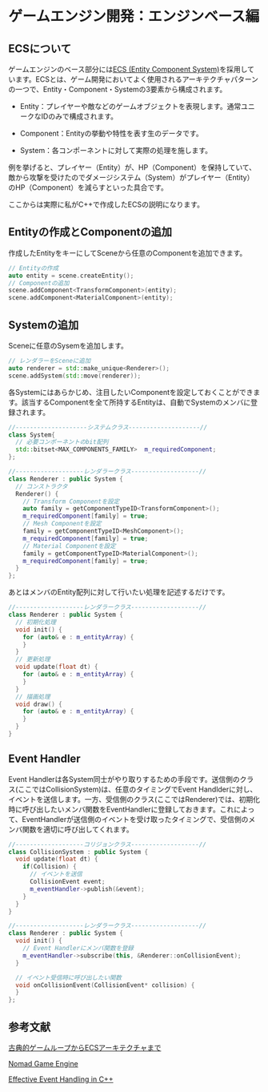 # ゲームエンジン開発：エンジンベース編
## ECSについて
ゲームエンジンのベース部分には[ECS (Entity Component System)](https://en.wikipedia.org/wiki/Entity_component_system)を採用しています。ECSとは、ゲーム開発においてよく使用されるアーキテクチャパターンの一つで、Entity・Component・Systemの3要素から構成されます。

- Entity：プレイヤーや敵などのゲームオブジェクトを表現します。通常ユニークなIDのみで構成されます。

- Component：Entityの挙動や特性を表す生のデータです。

- System：各コンポーネントに対して実際の処理を施します。

例を挙げると、プレイヤー（Entity）が、HP（Component）を保持していて、敵から攻撃を受けたのでダメージシステム（System）がプレイヤー（Entity）のHP（Component）を減らすといった具合です。

ここからは実際に私がC++で作成したECSの説明になります。


## Entityの作成とComponentの追加
作成したEntityをキーにしてSceneから任意のComponentを追加できます。
```C++
// Entityの作成
auto entity = scene.createEntity();
// Componentの追加
scene.addComponent<TransformComponent>(entity);
scene.addComponent<MaterialComponent>(entity);
```


## Systemの追加
Sceneに任意のSysemを追加します。
```C++
// レンダラーをSceneに追加
auto renderer = std::make_unique<Renderer>();
scene.addSystem(std::move(renderer));
```
各Systemにはあらかじめ、注目したいComponentを設定しておくことができます。該当するComponentを全て所持するEntityは、自動でSystemのメンバに登録されます。

```C++
//--------------------システムクラス--------------------//
class System{
  // 必要コンポーネントのbit配列
  std::bitset<MAX_COMPONENTS_FAMILY>  m_requiredComponent;
};

//-------------------レンダラークラス-------------------//
class Renderer : public System {
  // コンストラクタ
  Renderer() {
    // Transform Componentを設定
    auto family = getComponentTypeID<TransformComponent>();
    m_requiredComponent[family] = true;
    // Mesh Componentを設定
    family = getComponentTypeID<MeshComponent>();
    m_requiredComponent[family] = true;
    // Material Componentを設定
    family = getComponentTypeID<MaterialComponent>();
    m_requiredComponent[family] = true;
  }
};
```

あとはメンバのEntity配列に対して行いたい処理を記述するだけです。

```C++
//-------------------レンダラークラス-------------------//
class Renderer : public System {
  // 初期化処理
  void init() {
    for (auto& e : m_entityArray) {
    }
  }
  // 更新処理
  void update(float dt) {
    for (auto& e : m_entityArray) {
    }
  }
  // 描画処理
  void draw() {
    for (auto& e : m_entityArray) {
    }
  }
}
```


## Event Handler
Event Handlerは各System同士がやり取りするための手段です。送信側のクラス(ここではCollisionSystem)は、任意のタイミングでEvent Handlderに対し、イベントを送信します。一方、受信側のクラス(ここではRenderer)では、初期化時に呼び出したいメンバ関数をEventHandlerに登録しておきます。これによって、EventHandlerが送信側のイベントを受け取ったタイミングで、受信側のメンバ関数を適切に呼び出してくれます。

```C++
//-------------------コリジョンクラス-------------------//
class CollisionSystem : public System {
  void update(float dt) {
    if(Collision) {
      // イベントを送信
      CollisionEvent event;
      m_eventHandler->publish(&event);
    }
  }
}

//-------------------レンダラークラス-------------------//
class Renderer : public System {
  void init() {
    // Event Handlerにメンバ関数を登録
    m_eventHandler->subscribe(this, &Renderer::onCollisionEvent);
  }

  // イベント受信時に呼び出したい関数
  void onCollisionEvent(CollisionEvent* collision) {
  }
};

```


## 参考文献
[古典的ゲームループからECSアーキテクチャまで](https://zenn.dev/rita0222/articles/c22a8367e31b4d5f4eeb)

[Nomad Game Engine](https://savas.ca/nomad)

[Effective Event Handling in C++](https://www.gamedev.net/articles/programming/general-and-gameplay-programming/effective-event-handling-in-c-r2459/)
